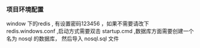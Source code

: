 ### 项目环境配置
window 下的redis , 有设置密码123456 ，如果不需要请改下 redis.windows.conf
,启动方式需要双击 startup.cmd ,数据库方面需要创建一个名为 nosql 的数据库，
然后导入 nosql.sql 文件